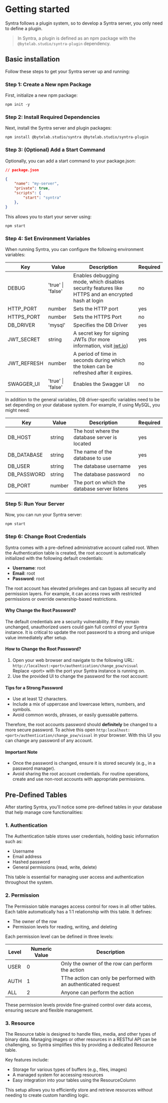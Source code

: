 # Getting started

Syntra follows a plugin system, so to develop a Syntra server, you only need to define a plugin.

> In Syntra, a plugin is defined as an npm package with the `@bytelab.studio/syntra-plugin` dependency.

## Basic installation

Follow these steps to get your Syntra server up and running:

### Step 1: Create a New npm Package

First, initialize a new npm package:

```shell
npm init -y
```

### Step 2: Install Required Dependencies

Next, install the Syntra server and plugin packages:

```shell
npm install @bytelab.studio/syntra @bytelab.studio/syntra-plugin
```

### Step 3: (Optional) Add a Start Command

Optionally, you can add a start command to your package.json:

```json lines
// package.json

{
    "name": "my-server",
    "private": true,
    "scripts": {
        "start": "syntra"
    },
}
```

This allows you to start your server using:

```shell
npm start
```

### Step 4: Set Environment Variables

When running Syntra, you can configure the following environment variables:

| Key         | Value             | Description                                                                                        | Required |
|-------------|-------------------|----------------------------------------------------------------------------------------------------|----------|
| DEBUG       | 'true' \| 'false' | Enables debugging mode, which disables security features like HTTPS and an encrypted hash at login | no       |
| HTTP_PORT   | number            | Sets the HTTP port                                                                                 | yes      |
| HTTPS_PORT  | number            | Sets the HTTPS Port                                                                                | no       |
| DB_DRIVER   | 'mysql'           | Specifies the DB Driver                                                                            | yes      |
| JWT_SECRET  | string            | A secret key for signing JWTs (for more information, visit [jwt.io](https://jwt.io))               | yes      |
| JWT_REFRESH | number            | A period of time in seconds during which the token can be refreshed after it expires.              | no       |
| SWAGGER_UI  | 'true' \| 'false' | Enables the Swagger UI                                                                             | no       |

In addition to the general variables, DB driver-specific variables need to be set depending on your database system. For
example, if using MySQL, you might need:

| Key         | Value  | Description                                   | Required |
|-------------|--------|-----------------------------------------------|----------|
| DB_HOST     | string | The host where the database server is located | yes      |
| DB_DATABASE | string | The name of the database to use               | yes      |
| DB_USER     | string | The database username                         | yes      |
| DB_PASSWORD | string | The database password                         | no       |
| DB_PORT     | number | The port on which the database server listens | yes      |

### Step 5: Run Your Server

Now, you can run your Syntra server:

```shell
npm start
```

### Step 6: Change Root Credentials

Syntra comes with a pre-defined administrative account called root. When the Authentication table is created, the root
account is automatically initialized with the following default credentials:

- **Username**: root
- **Email**: root
- **Password**: root

The root account has elevated privileges and can bypass all security and permission layers. For example, it can access
rows with restricted permissions or override ownership-based restrictions.

#### Why Change the Root Password?

The default credentials are a security vulnerability. If they remain unchanged, unauthorized users could gain full
control of your Syntra instance. It is critical to update the root password to a strong and unique value immediately
after setup.

#### How to Change the Root Password?

1. Open your web browser and navigate to the following URL: \
   `http://localhost:<port>/authentication/change_psw/visual` \
   Replace &lt;port> with the port your Syntra instance is running on.
2. Use the provided UI to change the password for the root account:

#### Tips for a Strong Password

- Use at least 12 characters.
- Include a mix of uppercase and lowercase letters, numbers, and symbols.
- Avoid common words, phrases, or easily guessable patterns.

Therefore, the root accounts password should **definitely** be changed to a more secure password.
To achive this open `http:localhost:<port>/authentication/change_psw/visual` in your browser. With this UI you can
change any password of any account.

#### Important Note

- Once the password is changed, ensure it is stored securely (e.g., in a password manager).
- Avoid sharing the root account credentials. For routine operations, create and use non-root accounts with appropriate
  permissions.

## Pre-Defined Tables

After starting Syntra, you'll notice some pre-defined tables in your database that help manage core functionalities:

### 1. Authentication

The Authentication table stores user credentials, holding basic information such as:

- Username
- Email address
- Hashed password
- General permissions (read, write, delete)

This table is essential for managing user access and authentication throughout the system.

### 2. Permission

The Permission table manages access control for rows in all other tables. Each table automatically has a 1:1
relationship with this table. It defines:

- The owner of the row
- Permission levels for reading, writing, and deleting

Each permission level can be defined in three levels:

| Level | Numeric Value | Description                                                     |
|-------|---------------|-----------------------------------------------------------------|
| USER  | 0             | Only the owner of the row can perform the action                |
| AUTH  | 1             | TThe action can only be performed with an authenticated request |
| ALL   | 2             | Anyone can perform the action                                   |

These permission levels provide fine-grained control over data access, ensuring secure and flexible management.

### 3. Resource

The Resource table is designed to handle files, media, and other types of binary data. Managing images or other
resources in a RESTful API can be challenging, so Syntra simplifies this by providing a dedicated Resource table.

Key features include:

- Storage for various types of buffers (e.g., files, images)
- A managed system for accessing resources
- Easy integration into your tables using the ResourceColumn

This setup allows you to efficiently store and retrieve resources without needing to create custom handling logic.